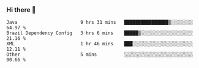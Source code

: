 ### Hi there 👋

<!--START_SECTION:waka-->

```text
Java                       9 hrs 31 mins   ████████████████▒░░░░░░░░   64.97 %
Brazil Dependency Config   3 hrs 6 mins    █████▒░░░░░░░░░░░░░░░░░░░   21.16 %
XML                        1 hr 46 mins    ███░░░░░░░░░░░░░░░░░░░░░░   12.11 %
Other                      5 mins          ░░░░░░░░░░░░░░░░░░░░░░░░░   00.66 %
```

<!--END_SECTION:waka-->

<!--
**jerry-shao/jerry-shao** is a ✨ _special_ ✨ repository because its `README.md` (this file) appears on your GitHub profile.

Here are some ideas to get you started:

- 🔭 I’m currently working on ...
- 🌱 I’m currently learning ...
- 👯 I’m looking to collaborate on ...
- 🤔 I’m looking for help with ...
- 💬 Ask me about ...
- 📫 How to reach me: ...
- 😄 Pronouns: ...
- ⚡ Fun fact: ...
-->
